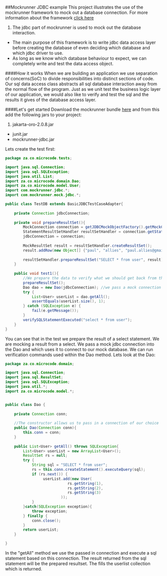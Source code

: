 ##Mockrunner JDBC example
This project illustrates the use of the mockrunner framework to mock out a database connection.
For more information about the framework <a href="http://mockrunner.sourceforge.net" target="_blank">click here</a>

1. The jdbc part of mockrunner is used to mock out the database interaction.
* The main purpose of this framework is to write jdbc data access layer before creating the database
of even deciding which database and which jdbc driver to use.
* As long as we know which database behaviour to expect, we can completely write and test the data access object.

####How it works
When we are building an application we use separation of concerns(SoC) to divide responsibilities into distinct sections
of code.  Our sql data access class abstracts all sql database interaction away from the normal flow of the program.
Just as we unit test the business logic layer of our application, we would also like to verify and test the sql and 
the results it gives of the database access layer.

####Let's get started
Download the mockrunner bundle <a href="http://sourceforge.net/projects/mockrunner/files/" target="_blank">here</a> 
and from this add the following jars to your project:

1. jakarta-oro-2.0.8.jar
* junit.jar
* mockrunner-jdbc.jar

Lets create the test first:

```java
package za.co.microcode.tests;

import java.sql.Connection;
import java.sql.SQLException;
import java.util.List;
import za.co.microcode.domain.Dao;
import za.co.microcode.model.User;
import com.mockrunner.jdbc.*;
import com.mockrunner.mock.jdbc.*;

public class TestDB extends BasicJDBCTestCaseAdapter{
  
	private Connection jdbcConnection;
	
	private void prepareResultSet(){
	   	MockConnection connection = getJDBCMockObjectFactory().getMockConnection();
    	StatementResultSetHandler resultSetHandler = connection.getStatementResultSetHandler(); 
    	jdbcConnection = connection;
        
        MockResultSet result = resultSetHandler.createResultSet();
        result.addRow(new Object[] {"paul", "allies", "paul.allies@gmail.com"});
        
        resultSetHandler.prepareResultSet("SELECT * from user", result);
	}
	
	public void test1(){
		//We prepare the data to verify what we should get back from the database for a specific select
		prepareResultSet();
		Dao dao = new Dao(jdbcConnection); //we pass a mock connection to the dal
		try {
			List<User> userList = dao.getAll();
			assertEquals(userList.size(), 1);
		} catch (SQLException e) {
			fail(e.getMessage());
		}
		verifySQLStatementExecuted("select * from user");
	}
}
```

You can see that in the test we prepare the result of a select statement.  We are mocking a result from a select.
We pass a mock jdbc connection into the Dao and which uses it to connect to our mock database.  We can run
verification commands used within the Dao method. Lets look at the Dao:

```java
package za.co.microcode.domain;

import java.sql.Connection;
import java.sql.ResultSet;
import java.sql.SQLException;
import java.util.*;
import za.co.microcode.model.*;


public class Dao {
  
	private Connection conn;
	
	//The constructor allows us to pass in a connection of our choice
	public Dao(Connection conn){
		this.conn = conn;
	}
	
	public List<User> getAll() throws SQLException{
		List<User> userList = new ArrayList<User>();
    	ResultSet rs = null;
    	try {
			String sql = "SELECT * from user";
            rs = this.conn.createStatement().executeQuery(sql);
            if (rs.next()) {
                 userList.add(new User(
                		 	rs.getString(1),
                		 	rs.getString(2),
                		 	rs.getString(3)
                		 ));
            }
    	}catch(SQLException exception){
    		throw exception;
    	} finally {
    		conn.close();
    	}
		return userList;
	}

}

```

In the "getAll" method we use the passed in connection and execute a sql statement based on this connection.  The result 
returned from the sql statement will be the prepared resultset.  The fills the userlist collection which is returned.

